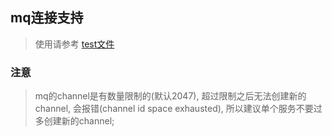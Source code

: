 ## mq连接支持

> 使用请参考 [test文件](index_test.go)

### 注意

> mq的channel是有数量限制的(默认2047), 超过限制之后无法创建新的channel, 会报错(channel id space exhausted), 所以建议单个服务不要过多创建新的channel;